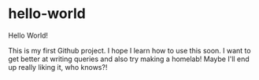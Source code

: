 # hello-world

Hello World!

This is my first Github project. I hope I learn how to use this soon. I want to get better at writing queries and also try making a homelab! Maybe I'll end up really liking it, who knows?!

